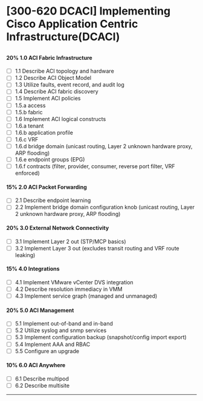 # [300-620 DCACI] Implementing Cisco Application Centric Infrastructure(DCACI)

##

###

#### 20% 1.0 ACI Fabric Infrastructure

- [ ] 1.1 Describe ACI topology and hardware
- [ ] 1.2 Describe ACI Object Model
- [ ] 1.3 Utilize faults, event record, and audit log
- [ ] 1.4 Describe ACI fabric discovery
- [ ] 1.5 Implement ACI policies
- [ ] 1.5.a access
- [ ] 1.5.b fabric
- [ ] 1.6 Implement ACI logical constructs
- [ ] 1.6.a tenant
- [ ] 1.6.b application profile
- [ ] 1.6.c VRF
- [ ] 1.6.d bridge domain (unicast routing, Layer 2 unknown hardware proxy, ARP flooding)
- [ ] 1.6.e endpoint groups (EPG)
- [ ] 1.6.f contracts (filter, provider, consumer, reverse port filter, VRF enforced)

#### 15% 2.0 ACI Packet Forwarding

- [ ] 2.1 Describe endpoint learning
- [ ] 2.2 Implement bridge domain configuration knob (unicast routing, Layer 2 unknown hardware proxy, ARP flooding)

#### 20% 3.0 External Network Connectivity

- [ ]  3.1 Implement Layer 2 out (STP/MCP basics)
- [ ] 3.2 Implement Layer 3 out (excludes transit routing and VRF route leaking)

#### 15% 4.0 Integrations

- [ ] 4.1 Implement VMware vCenter DVS integration
- [ ] 4.2 Describe resolution immediacy in VMM
- [ ] 4.3 Implement service graph (managed and unmanaged)

#### 20% 5.0 ACI Management

- [ ] 5.1 Implement out-of-band and in-band
- [ ] 5.2 Utilize syslog and snmp services
- [ ] 5.3 Implement configuration backup (snapshot/config import export)
- [ ] 5.4 Implement AAA and RBAC
- [ ] 5.5 Configure an upgrade

#### 10% 6.0 ACI Anywhere

- [ ] 6.1 Describe multipod
- [ ] 6.2 Describe multisite

___
